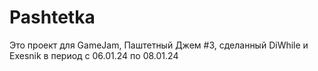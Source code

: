 # Pashtetka
Это проект для GameJam, Паштетный Джем #3, сделанный DiWhile и Exesnik в период с 06.01.24 по 08.01.24
